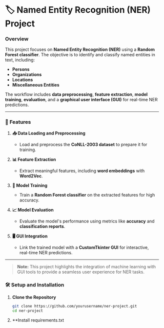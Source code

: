 
# 🏷️ **Named Entity Recognition (NER) Project** 

### **Overview**
This project focuses on **Named Entity Recognition (NER)** using a **Random Forest classifier**. The objective is to identify and classify named entities in text, including:  
- **Persons**  
- **Organizations**  
- **Locations**  
- **Miscellaneous Entities**  

The workflow includes **data preprocessing**, **feature extraction**, **model training**, **evaluation**, and a **graphical user interface (GUI)** for real-time NER predictions.

---

### 🌟 **Features**
1. **📥 Data Loading and Preprocessing**  
   - Load and preprocess the **CoNLL-2003 dataset** to prepare it for training.  

2. **📊 Feature Extraction**  
   - Extract meaningful features, including **word embeddings** with **Word2Vec**.  

3. **🧠 Model Training**  
   - Train a **Random Forest classifier** on the extracted features for high accuracy.  

4. **📈 Model Evaluation**  
   - Evaluate the model's performance using metrics like **accuracy** and **classification reports**.  

5. **🖥️ GUI Integration**  
   - Link the trained model with a **CustomTkinter GUI** for interactive, real-time NER predictions.  

---

> **Note:** This project highlights the integration of machine learning with GUI tools to provide a seamless user experience for NER tasks.

### 🛠️ **Setup and Installation**

1. **Clone the Repository**
   ```bash
   git clone https://github.com/yourusername/ner-project.git
   cd ner-project

   
2. **Install requirements.txt 
